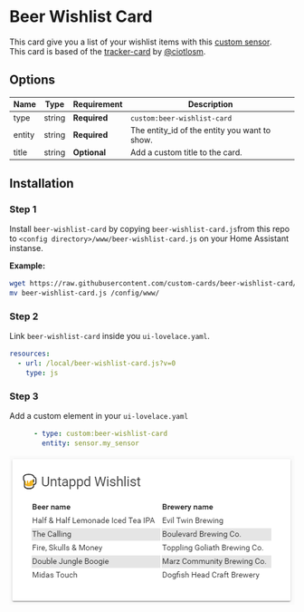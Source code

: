 # Beer Wishlist Card

This card give you a list of your wishlist items with this [custom sensor](https://github.com/custom-components/sensor.untapped).\
This card is based of the [tracker-card](https://github.com/custom-cards/tracker-card) by [@ciotlosm](https://github.com/ciotlosm).

## Options

| Name | Type | Requirement | Description
| ---- | ---- | ------- | -----------
| type | string | **Required** | `custom:beer-wishlist-card`
| entity | string | **Required** | The entity_id of the entity you want to show.
| title | string | **Optional** | Add a custom title to the card.

## Installation

### Step 1

Install `beer-wishlist-card` by copying `beer-wishlist-card.js`from this repo to `<config directory>/www/beer-wishlist-card.js` on your Home Assistant instanse.

**Example:**

```bash
wget https://raw.githubusercontent.com/custom-cards/beer-wishlist-card/master/beer-wishlist-card.js
mv beer-wishlist-card.js /config/www/
```

### Step 2

Link `beer-wishlist-card` inside you `ui-lovelace.yaml`.

```yaml
resources:
  - url: /local/beer-wishlist-card.js?v=0
    type: js
```

### Step 3

Add a custom element in your `ui-lovelace.yaml`

```yaml
      - type: custom:beer-wishlist-card
        entity: sensor.my_sensor
```

![example](example.png)
